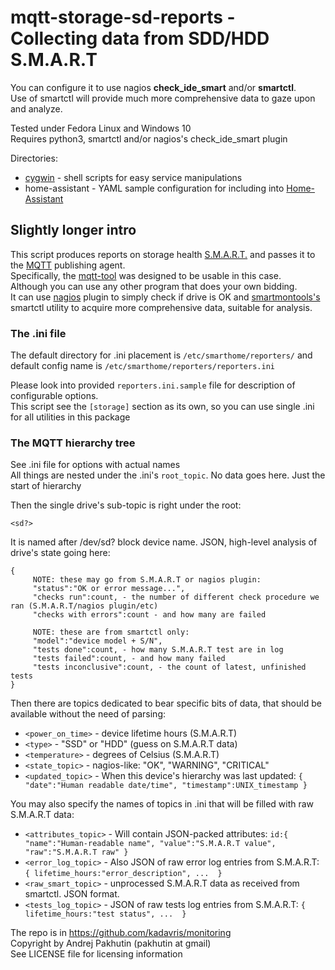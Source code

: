 # mqtt-storage-sd-reports - Collecting data from SDD/HDD S.M.A.R.T
You can configure it to use nagios **check_ide_smart** and/or **smartctl**.  
Use of smartctl will provide much more comprehensive data to gaze upon and analyze.  

Tested under Fedora Linux and Windows 10  
Requires python3, smartctl and/or nagios's check_ide_smart plugin  

Directories:
* [cygwin](https://cygwin.com) - shell scripts for easy service manipulations
* home-assistant - YAML sample configuration for including into [Home-Assistant](https://hass.io)

## Slightly longer intro
This script produces reports on storage health [S.M.A.R.T.](https://en.wikipedia.org/wiki/S.M.A.R.T.)
and passes it to the [MQTT](https://en.wikipedia.org/wiki/MQTT) publishing agent.  
Specifically, the [mqtt-tool](https://github.com/kadavris/mqtt) was designed to be usable in this case.  
Although you can use any other program that does your own bidding.  
It can use [nagios](https://nagios.com) plugin to simply check if drive is OK
and [smartmontools's](https://www.smartmontools.org/) smartctl utility to acquire more comprehensive data,
suitable for analysis.

### The .ini file
The default directory for .ini placement is `/etc/smarthome/reporters/`
and default config name is `/etc/smarthome/reporters/reporters.ini`

Please look into provided `reporters.ini.sample` file for description of configurable options.  
This script see the `[storage]` section as its own, so you can use single .ini for all utilities in this package  

### The MQTT hierarchy tree
See .ini file for options with actual names  
All things are nested under the .ini's `root_topic`. No data goes here. Just the start of hierarchy

Then the single drive's sub-topic is right under the root:

    <sd?>

It is named after /dev/sd? block device name.
JSON, high-level analysis of drive's state going here:
```
{
     NOTE: these may go from S.M.A.R.T or nagios plugin:
     "status":"OK or error message...",
     "checks run":count, - the number of different check procedure we ran (S.M.A.R.T/nagios plugin/etc)
     "checks with errors":count - and how many are failed
     
     NOTE: these are from smartctl only:
     "model":"device model + S/N",
     "tests done":count, - how many S.M.A.R.T test are in log
     "tests failed":count, - and how many failed
     "tests inconclusive":count, - the count of latest, unfinished tests
}
```
Then there are topics dedicated to bear specific bits of data, that should be available without the need of parsing:
* `<power_on_time>` - device lifetime hours (S.M.A.R.T)
* `<type>` - "SSD" or "HDD" (guess on S.M.A.R.T data)
* `<temperature>` - degrees of Celsius (S.M.A.R.T)
* `<state_topic>` - nagios-like: "OK", "WARNING", "CRITICAL"
* `<updated_topic>` - When this device's hierarchy was last updated:
  `{ "date":"Human readable date/time", "timestamp":UNIX_timestamp }`

You may also specify the names of topics in .ini that will be filled with raw S.M.A.R.T data:
* `<attributes_topic>` - Will contain JSON-packed attributes:
   `id:{ "name":"Human-readable name", "value":"S.M.A.R.T value", "raw":"S.M.A.R.T raw" }`
* `<error_log_topic>` - Also JSON of raw error log entries from S.M.A.R.T:
   `{ lifetime_hours:"error_description", ...  }`
* `<raw_smart_topic>` - unprocessed S.M.A.R.T data as received from smartctl. JSON format.
* `<tests_log_topic>` - JSON of raw tests log entries from S.M.A.R.T:
  `{ lifetime_hours:"test status", ...  }`

The repo is in <https://github.com/kadavris/monitoring>  
Copyright by Andrej Pakhutin (pakhutin at gmail)  
See LICENSE file for licensing information
